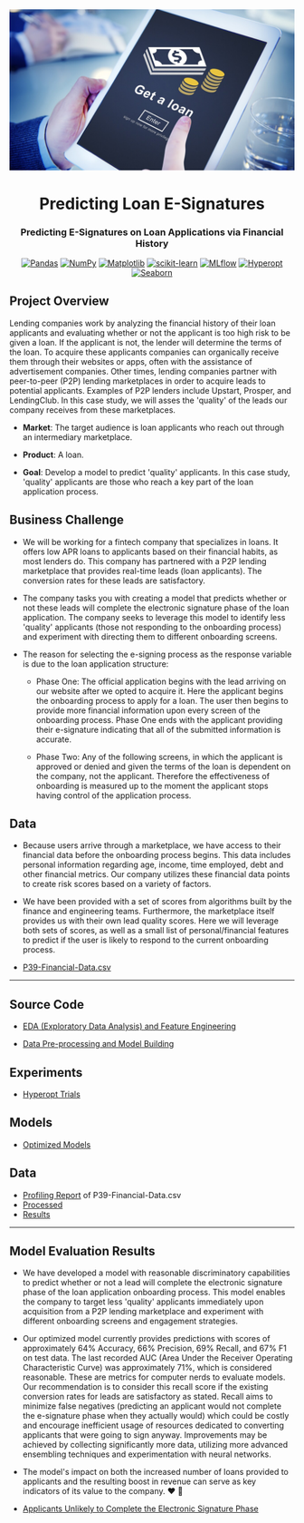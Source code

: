 <div align="center">

  <img src="../images/loan-onboarding.jpeg" width="550" alt="Directing"/>

# Predicting Loan E-Signatures

### Predicting E-Signatures on Loan Applications via Financial History

[![Pandas](https://img.shields.io/badge/pandas-%23150458.svg?style=for-the-badge&logo=pandas&logoColor=white)](https://pandas.pydata.org/docs/getting_started/index.html)
[![NumPy](https://img.shields.io/badge/numpy-%23013243.svg?style=for-the-badge&logo=numpy&logoColor=white)](https://numpy.org/doc/stable/)
[![Matplotlib](https://img.shields.io/badge/Matplotlib-%23ffffff.svg?style=for-the-badge&logo=Matplotlib&logoColor=black)](https://matplotlib.org/)
[![scikit-learn](https://img.shields.io/badge/scikit--learn-%23F7931E.svg?style=for-the-badge&logo=scikit-learn&logoColor=white)](https://scikit-learn.org/stable/)
[![MLflow](https://img.shields.io/badge/mlflow-%23d9ead3.svg?style=for-the-badge&logo=mlflow&logoColor=blue)](https://mlflow.org/)
[![Hyperopt](https://img.shields.io/badge/Hyperopt-254117?style=for-the-badge)](http://hyperopt.github.io/hyperopt/)
[![Seaborn](https://img.shields.io/badge/Seaborn-5A819C?style=for-the-badge)](https://seaborn.pydata.org/)

</div>

## Project Overview

Lending companies work by analyzing the financial history of their loan applicants and evaluating whether or not the applicant is too high risk to be given a loan. If the applicant is not, the lender will determine the terms of the loan. To acquire these applicants companies can organically receive them through their websites or apps, often with the assistance of advertisement companies. Other times, lending companies partner with peer-to-peer (P2P) lending marketplaces in order to acquire leads to potential applicants. Examples of P2P lenders include Upstart, Prosper, and LendingClub. In this case study, we will asses the 'quality' of the leads our company receives from these marketplaces.

- **Market**: The target audience is loan applicants who reach out through an intermediary marketplace.

- **Product**: A loan.

- **Goal**: Develop a model to predict 'quality' applicants. In this case study, 'quality' applicants are those who reach a key part of the loan application process.

## Business Challenge

- We will be working for a fintech company that specializes in loans. It offers low APR loans to applicants based on their financial habits, as most lenders do. This company has partnered with a P2P lending marketplace that provides real-time leads (loan applicants). The conversion rates for these leads are satisfactory.

- The company tasks you with creating a model that predicts whether or not these leads will complete the electronic signature phase of the loan application. The company seeks to leverage this model to identify less 'quality' applicants (those not responding to the onboarding process) and experiment with directing them to different onboarding screens.

- The reason for selecting the e-signing process as the response variable is due to the loan application structure:

  - Phase One: The official application begins with the lead arriving on our website after we opted to acquire it. Here the applicant begins the onboarding process to apply for a loan. The user then begins to provide more financial information upon every screen of the onboarding process. Phase One ends with the applicant providing their e-signature indicating that all of the submitted information is accurate.

  - Phase Two: Any of the following screens, in which the applicant is approved or denied and given the terms of the loan is dependent on the company, not the applicant. Therefore the effectiveness of onboarding is measured up to the moment the applicant stops having control of the application process.

## Data

- Because users arrive through a marketplace, we have access to their financial data before the onboarding process begins. This data includes personal information regarding age, income, time employed, debt and other financial metrics. Our company utilizes these financial data points to create risk scores based on a variety of factors.

- We have been provided with a set of scores from algorithms built by the finance and engineering teams. Furthermore, the marketplace itself provides us with their own lead quality scores. Here we will leverage both sets of scores, as well as a small list of personal/financial features to predict if the user is likely to respond to the current onboarding process.

- [P39-Financial-Data.csv](./data/raw/P39-Financial-Data.csv)

---

## Source Code

- [EDA (Exploratory Data Analysis) and Feature Engineering](./notebooks/predicting-loan-signatures_eda.ipynb)

- [Data Pre-processing and Model Building](notebooks/predicting-loan-signatures_model.ipynb)

## Experiments

- [Hyperopt Trials](./experiments/README.md)

## Models

- [Optimized Models](./models/README.md)

## Data

- [Profiling Report](https://ml-fintech-case-studies.netlify.app/profile_reports/P39-Financial-Data.html#overview) of P39-Financial-Data.csv
- [Processed](./data/processed/new_P39-Financial-Data.csv)
- [Results](./data/results/)

---

## Model Evaluation Results

- We have developed a model with reasonable discriminatory capabilities to predict whether or not a lead will complete the electronic signature phase of the loan application onboarding process. This model enables the company to target less 'quality' applicants immediately upon acquisition from a P2P lending marketplace and experiment with different onboarding screens and engagement strategies.

- Our optimized model currently provides predictions with scores of approximately 64% Accuracy, 66% Precision, 69% Recall, and 67% F1 on test data. The last recorded AUC (Area Under the Receiver Operating Characteristic Curve) was approximately 71%, which is considered reasonable. These are metrics for computer nerds to evaluate models. Our recommendation is to consider this recall score if the existing conversion rates for leads are satisfactory as stated. Recall aims to minimize false negatives (predicting an applicant would not complete the e-signature phase when they actually would) which could be costly and encourage inefficient usage of resources dedicated to converting applicants that were going to sign anyway. Improvements may be achieved by collecting significantly more data, utilizing more advanced ensembling techniques and experimentation with neural networks.

- The model's impact on both the increased number of loans provided to applicants and the resulting boost in revenue can serve as key indicators of its value to the company. ❤️ 🤖

- [Applicants Unlikely to Complete the Electronic Signature Phase](./data/results/users_unlikely_to_eSign_2023-11-04%2015%3A04%3A00.csv)
